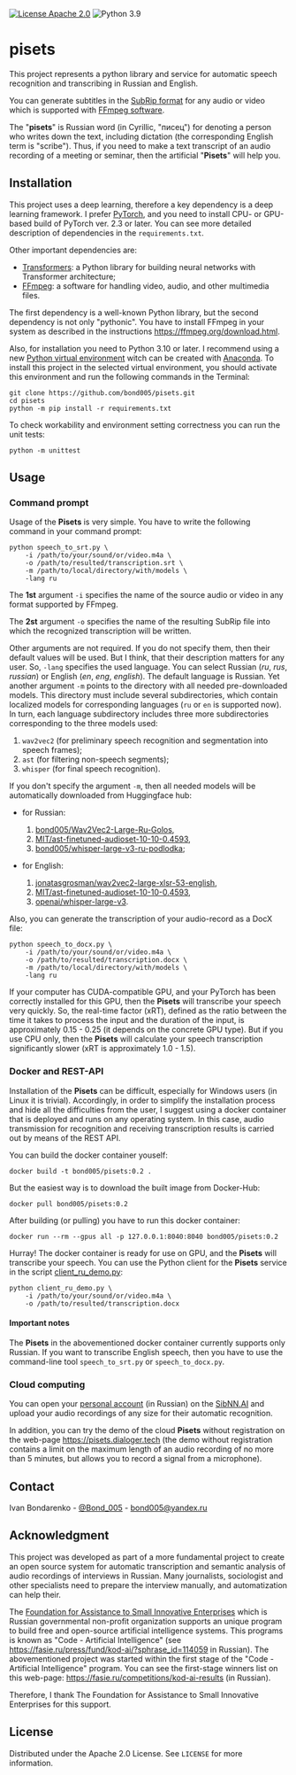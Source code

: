 [![License Apache 2.0](https://img.shields.io/badge/license-Apache%202.0-blue.svg)](https://github.com/bond005/pisets/blob/master/LICENSE)
![Python 3.9](https://img.shields.io/badge/python-3.9-green.svg)

# pisets

This project represents a python library and service for automatic speech recognition and transcribing in Russian and English.

You can generate subtitles in the [SubRip format](https://en.wikipedia.org/wiki/SubRip) for any audio or video which is supported with [FFmpeg software](https://en.wikipedia.org/wiki/FFmpeg).

The "**pisets**" is Russian word (in Cyrillic, "писец") for denoting a person who writes down the text, including dictation (the corresponding English term is "scribe"). Thus, if you need to make a text transcript of an audio recording of a meeting or seminar, then the artificial "**Pisets**" will help you.

## Installation

This project uses a deep learning, therefore a key dependency is a deep learning framework. I prefer [PyTorch](https://pytorch.org/), and you need to install CPU- or GPU-based build of PyTorch ver. 2.3 or later. You can see more detailed description of dependencies in the `requirements.txt`.

Other important dependencies are:

- [Transformers](https://github.com/huggingface/transformers): a Python library for building neural networks with Transformer architecture;
- [FFmpeg](https://ffmpeg.org): a software for handling video, audio, and other multimedia files.

The first dependency is a well-known Python library, but the second dependency is not only "pythonic". You have to install FFmpeg in your system  as described in the instructions https://ffmpeg.org/download.html.

Also, for installation you need to Python 3.10 or later. I recommend using a new [Python virtual environment](https://docs.python.org/3/glossary.html#term-virtual-environment) witch can be created with [Anaconda](https://www.anaconda.com). To install this project in the selected virtual environment, you should activate this environment and run the following commands in the Terminal:

```shell
git clone https://github.com/bond005/pisets.git
cd pisets
python -m pip install -r requirements.txt
```

To check workability and environment setting correctness you can run the unit tests:

```shell
python -m unittest
```

## Usage

### Command prompt

Usage of the **Pisets** is very simple. You have to write the following command in your command prompt:

```shell
python speech_to_srt.py \
    -i /path/to/your/sound/or/video.m4a \
    -o /path/to/resulted/transcription.srt \
    -m /path/to/local/directory/with/models \
    -lang ru
```

The **1st** argument `-i` specifies the name of the source audio or video in any format supported by FFmpeg. 

The **2st** argument `-o` specifies the name of the resulting SubRip file into which the recognized transcription will be written.

Other arguments are not required. If you do not specify them, then their default values will be used. But I think, that their description matters for any user. So, `-lang` specifies the used language. You can select Russian (*ru*, *rus*, *russian*) or English (*en*, *eng*, *english*). The default language is Russian. Yet another argument `-m` points to the directory with all needed pre-downloaded models. This directory must include several subdirectories, which contain localized models for corresponding languages (`ru` or `en` is supported now). In turn, each language subdirectory includes three more subdirectories corresponding to the three models used:

1) `wav2vec2` (for preliminary speech recognition and segmentation into speech frames);
2) `ast` (for filtering non-speech segments);
3) `whisper` (for final speech recognition).

If you don't specify the argument `-m`, then all needed models will be automatically downloaded from Huggingface hub:

- for Russian:
  1) [bond005/Wav2Vec2-Large-Ru-Golos](https://huggingface.co/bond005/wav2vec2-large-ru-golos),
  2) [MIT/ast-finetuned-audioset-10-10-0.4593](https://huggingface.co/MIT/ast-finetuned-audioset-10-10-0.4593),
  3) [bond005/whisper-large-v3-ru-podlodka](https://huggingface.co/bond005/whisper-large-v3-ru-podlodka);

- for English:
  1) [jonatasgrosman/wav2vec2-large-xlsr-53-english](https://huggingface.co/jonatasgrosman/wav2vec2-large-xlsr-53-english),
  2) [MIT/ast-finetuned-audioset-10-10-0.4593](https://huggingface.co/MIT/ast-finetuned-audioset-10-10-0.4593),
  3) [openai/whisper-large-v3](https://huggingface.co/openai/whisper-large-v3).

Also, you can generate the transcription of your audio-record as a DocX file:

```shell
python speech_to_docx.py \
    -i /path/to/your/sound/or/video.m4a \
    -o /path/to/resulted/transcription.docx \
    -m /path/to/local/directory/with/models \
    -lang ru
```

If your computer has CUDA-compatible GPU, and your PyTorch has been correctly installed for this GPU, then the **Pisets** will transcribe your speech very quickly. So, the real-time factor (xRT), defined as the ratio between the time it takes to process the input and the duration of the input, is approximately 0.15 - 0.25 (it depends on the concrete GPU type). But if you use CPU only, then the **Pisets** will calculate your speech transcription significantly slower (xRT is approximately 1.0 - 1.5).

### Docker and REST-API

Installation of the **Pisets** can be difficult, especially for Windows users (in Linux it is trivial). Accordingly, in order to simplify the installation process and hide all the difficulties from the user, I suggest using a docker container that is deployed and runs on any operating system. In this case, audio transmission for recognition and receiving transcription results is carried out by means of the REST API.

You can build the docker container youself:

```shell
docker build -t bond005/pisets:0.2 .
```

But the easiest way is to download the built image from Docker-Hub:

```shell
docker pull bond005/pisets:0.2
```

After building (or pulling) you have to run this docker container:

```shell
docker run --rm --gpus all -p 127.0.0.1:8040:8040 bond005/pisets:0.2
```

Hurray! The docker container is ready for use on GPU, and the **Pisets** will transcribe your speech. You can use the Python client for the **Pisets** service in the script [client_ru_demo.py](https://github.com/bond005/pisets/blob/main/client_ru_demo.py):

```shell
python client_ru_demo.py \
    -i /path/to/your/sound/or/video.m4a \
    -o /path/to/resulted/transcription.docx
```

#### Important notes
The **Pisets** in the abovementioned docker container currently supports only Russian. If you want to transcribe English speech, then you have to use the command-line tool `speech_to_srt.py` or `speech_to_docx.py`.

### Cloud computing

You can open your [personal account](https://lk.sibnn.ai/login?redirect=/) (in Russian) on the [SibNN.AI](https://sibnn.ai/) and upload your audio recordings of any size for their automatic recognition.

In addition, you can try the demo of the cloud **Pisets** without registration on the web-page https://pisets.dialoger.tech (the demo without registration contains a limit on the maximum length of an audio recording of no more than 5 minutes, but allows you to record a signal from a microphone).

## Contact

Ivan Bondarenko - [@Bond_005](https://t.me/Bond_005) - [bond005@yandex.ru](mailto:bond005@yandex.ru)

## Acknowledgment

This project was developed as part of a more fundamental project to create an open source system for automatic transcription and semantic analysis of audio recordings of interviews  in Russian. Many journalists, sociologist and other specialists need to prepare the interview manually, and automatization can help their.

The [Foundation for Assistance to Small Innovative Enterprises](https://fasie.ru) which is Russian governmental non-profit organization supports an unique program to build free and open-source artificial intelligence systems. This programs is known as "Code - Artificial Intelligence" (see https://fasie.ru/press/fund/kod-ai/?sphrase_id=114059 in Russian). The abovementioned project was started within the first stage of the "Code - Artificial Intelligence" program. You can see the first-stage winners list on this web-page: https://fasie.ru/competitions/kod-ai-results (in Russian).

Therefore, I thank The Foundation for Assistance to Small Innovative Enterprises for this support.

## License

Distributed under the Apache 2.0 License. See `LICENSE` for more information.
